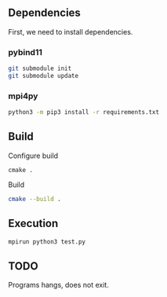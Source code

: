 ## Dependencies
First, we need to install dependencies.

### pybind11
```bash
git submodule init
git submodule update
```

### mpi4py
```bash
python3 -m pip3 install -r requirements.txt
```

## Build
Configure build
```
cmake .
```

Build
```bash
cmake --build .
```

## Execution
```bash
mpirun python3 test.py
```

## TODO
Programs hangs, does not exit.
